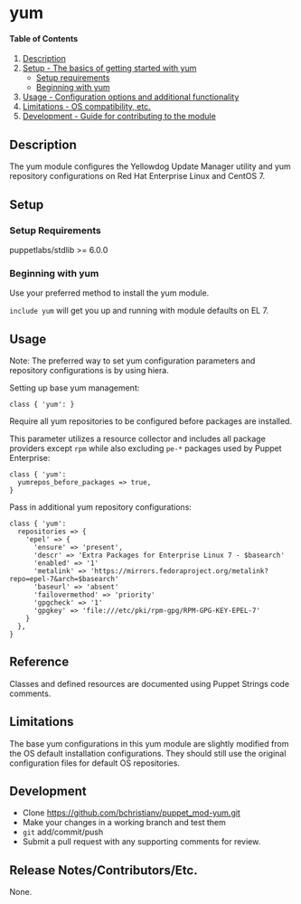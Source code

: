 
# yum

#### Table of Contents

1. [Description](#description)
2. [Setup - The basics of getting started with yum](#setup)
    * [Setup requirements](#setup-requirements)
    * [Beginning with yum](#beginning-with-yum)
3. [Usage - Configuration options and additional functionality](#usage)
4. [Limitations - OS compatibility, etc.](#limitations)
5. [Development - Guide for contributing to the module](#development)

## Description

The yum module configures the Yellowdog Update Manager utility and yum repository configurations on Red Hat Enterprise Linux and CentOS 7.

## Setup

### Setup Requirements

puppetlabs/stdlib >= 6.0.0

### Beginning with yum

Use your preferred method to install the yum module.

`include yum` will get you up and running with module defaults on EL 7.

## Usage

Note: The preferred way to set yum configuration parameters and repository configurations is by using hiera.

Setting up base yum management:

```
class { 'yum': }
```

Require all yum repositories to be configured before packages are installed.

This parameter utilizes a resource collector and includes all package providers except `rpm` while also excluding `pe-*` packages used by Puppet Enterprise:

```
class { 'yum':
  yumrepos_before_packages => true,
}
```

Pass in additional yum repository configurations:

```
class { 'yum':
  repositories => {
    'epel' => {
      'ensure' => 'present',
      'descr' => 'Extra Packages for Enterprise Linux 7 - $basearch'
      'enabled' => '1'
      'metalink' => 'https://mirrors.fedoraproject.org/metalink?repo=epel-7&arch=$basearch'
      'baseurl' => 'absent'
      'failovermethod' => 'priority'
      'gpgcheck' => '1'
      'gpgkey' => 'file:///etc/pki/rpm-gpg/RPM-GPG-KEY-EPEL-7'
    }
  },
}
```

## Reference

Classes and defined resources are documented using Puppet Strings code comments.

## Limitations

The base yum configurations in this yum module are slightly modified from the OS default installation configurations.
They should still use the original configuration files for default OS repositories.

## Development

* Clone https://github.com/bchristianv/puppet_mod-yum.git
* Make your changes in a working branch and test them
* `git` add/commit/push
* Submit a pull request with any supporting comments for review.

## Release Notes/Contributors/Etc.

None.
